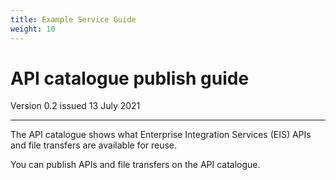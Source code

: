 ```yaml
---
title: Example Service Guide
weight: 10
---
```


# API catalogue publish guide

Version 0.2 issued 13 July 2021
***

The API catalogue shows what Enterprise Integration Services (EIS) APIs and file transfers are available for reuse.

You can publish APIs and file transfers on the API catalogue.
